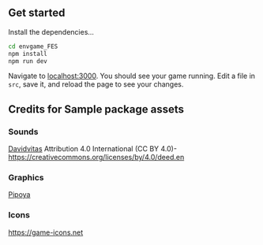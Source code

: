 ## Get started

Install the dependencies...

```bash
cd envgame_FES
npm install
npm run dev
```

Navigate to [localhost:3000](http://localhost:3001). You should see your game running. Edit a file in `src`, save it, and reload the page to see your changes.

## Credits for Sample package assets

### Sounds

[Davidvitas](https://www.davidvitas.com/portfolio/2016/5/12/rpg-music-pack)
Attribution 4.0 International (CC BY 4.0)- https://creativecommons.org/licenses/by/4.0/deed.en

### Graphics

[Pipoya](https://pipoya.itch.io)

### Icons

https://game-icons.net
